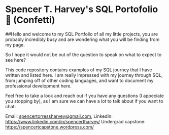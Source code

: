 # Spencer T. Harvey's SQL Portofolio 🥳 (Confetti)

##Hello and welcome to my SQL Portfolio of all my little projects, you are probably incredibly busy and are wondering what you will be finding from my page.

So I hope it would not be out of the question to speak on what to expect to see here?   

This code repository contains examples of my SQL journey that I have written and listed here. I am really impressed with my journey through SQL, from jumping off of other coding languages, and want to document my professional development here.

Feel free to take a look and reach out if you have any questions (I appeciate you stopping by), as I am sure we can have a lot to talk about if you want to chat:

Email: spencertorressharvey@gmail.com,      LinkedIn: https://www.linkedin.com/in/spencertharvey/    Undergrad capstone: https://spencertcapstone.wordpress.com/ 
